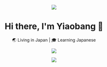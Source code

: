 <p align="center">
  <img src="https://capsule-render.vercel.app/api?type=shark&color=gradient&text=Yiaobang's%20Code%20Zone&fontAlign=50&fontSize=40&animation=twinkling&desc=Powered%20by%20Kotlin%20and%20Caffeine&descSize=16&descAlign=50" />
</p>
<h1 align="center">Hi there, I'm Yiaobang 👋</h1>
<p align="center">
  🌏 Living in Japan | 🎓 Learning Japanese 
</p>

<p align="center">
  <img src="https://readme-typing-svg.demolab.com?font=Press+Start+2P&pause=1400&color=32CD32&center=true&vCenter=true&width=600&lines=道法自然，代码亦然；;无为而治，调试自来。;修身齐家，先修我之Bug。;心静如水，程序自明。;大道至简，简而不凡。" />
</p>

<p align="center">
  <img src="https://github-readme-stats.vercel.app/api/top-langs/?username=yiaobang&layout=compact&langs_count=6&theme=radical&cache_seconds=60" />
</p>


